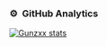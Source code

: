 ### ⚙️ &nbsp;GitHub Analytics

<a href="https://github.com/gunzxx" target="_blank">
    <img src="https://github-readme-stats-eight-theta.vercel.app/api?username=gunzxx&show_icons=true&theme=algolia&include_all_commits=true&count_private=true" alt="Gunzxx stats" title="Gunzxx stats">
</a>
